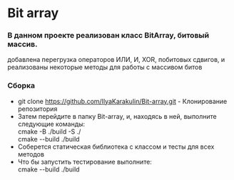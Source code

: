 # Bit array
### В данном проекте реализован класс BitArray, битовый массив.

добавлена перегрузка операторов ИЛИ, И, XOR, побитовых сдвигов, и реализованы некоторые методы для работы с массивом битов

### Сборка
- git clone https://github.com/IlyaKarakulin/Bit-array.git - Клонирование репозитория
- Затем перейдите в папку Bit-array, и, находясь в ней, выполните следующие команды: \
cmake -B ./build -S ./ \
cmake --build ./build
- Соберется статическая библиотека с классом и тесты для всех методов
- Что бы запустить тестирование выполните: \
cmake --build ./build

